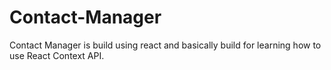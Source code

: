 # Contact-Manager
Contact Manager is build using react and basically build for learning how to use React Context API.
